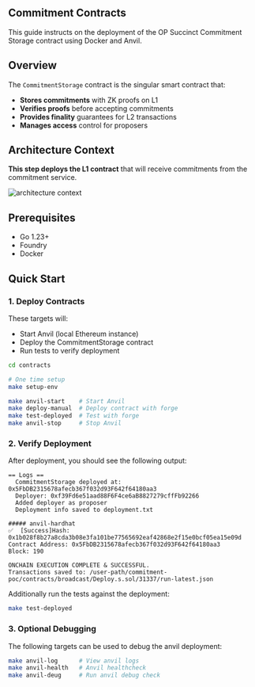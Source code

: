 ## Commitment Contracts

This guide instructs on the deployment of the OP Succinct Commitment Storage contract using Docker and Anvil.

## Overview
The `CommitmentStorage` contract is the singular smart contract that:
- **Stores commitments** with ZK proofs on L1
- **Verifies proofs** before accepting commitments
- **Provides finality** guarantees for L2 transactions
- **Manages access** control for proposers

## Architecture Context

**This step deploys the L1 contract** that will receive commitments from the commitment service.

![architecture context](docs/arch_1.png)

## Prerequisites
- Go 1.23+
- Foundry
- Docker

## Quick Start

### 1. Deploy Contracts

These targets will:
- Start Anvil (local Ethereum instance)
- Deploy the CommitmentStorage contract
- Run tests to verify deployment

```bash
cd contracts

# One time setup
make setup-env

make anvil-start    # Start Anvil
make deploy-manual  # Deploy contract with forge
make test-deployed  # Test with forge
make anvil-stop     # Stop Anvil
```

### 2. Verify Deployment

After deployment, you should see the following output:
```
== Logs ==
  CommitmentStorage deployed at: 0x5FbDB2315678afecb367f032d93F642f64180aa3
  Deployer: 0xf39Fd6e51aad88F6F4ce6aB8827279cffFb92266
  Added deployer as proposer
  Deployment info saved to deployment.txt
  
##### anvil-hardhat
✅  [Success]Hash: 0x1b028f8b27a8cda3b08e3fa101be77565692eaf42868e2f15e0bcf05ea15e09d
Contract Address: 0x5FbDB2315678afecb367f032d93F642f64180aa3
Block: 190

ONCHAIN EXECUTION COMPLETE & SUCCESSFUL.
Transactions saved to: /user-path/commitment-poc/contracts/broadcast/Deploy.s.sol/31337/run-latest.json
```

Additionally run the tests against the deployment:
```bash
make test-deployed
```

### 3. Optional Debugging

The following targets can be used to debug the anvil deployment:

```bash
make anvil-log      # View anvil logs
make anvil-health   # Anvil healthcheck
make anvil-deug     # Run anvil debug check
```

